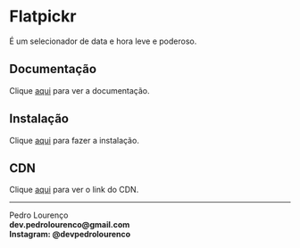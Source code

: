 # Flatpickr

É um selecionador de data e hora leve e poderoso.

## Documentação

Clique [aqui](https://github.com/flatpickr/flatpickr) para ver a documentação.

## Instalação

Clique [aqui](https://www.npmjs.com/package/flatpickr) para fazer a instalação.

## CDN

Clique [aqui](https://flatpickr.js.org/getting-started) para ver o link do CDN.


<hr>
<stong>Pedro Lourenço</strong><br>
<Strong>dev.pedrolourenco@gmail.com</strong><br>
<Strong>Instagram: @devpedrolourenco</strong>


